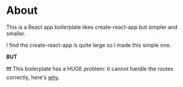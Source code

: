 # About

This is a React app boilerplate likes create-react-app but simpler and smaller.

I find the create-react-app is quite large so I made this simple one.

**BUT**

❗❗❗ This boilerplate has a HUGE problem: it cannot handle the routes correctly, here's [why](https://stackoverflow.com/questions/27928372/react-router-urls-dont-work-when-refreshing-or-writing-manually).
